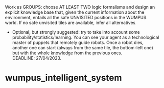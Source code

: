 Work as GROUPS: choose AT LEAST TWO logic formalisms and design an explicit knowledge base that, given the current information about the environment, entails all the safe UNVISITED positions in the WUMPUS world. If no safe unvisited tiles are available, infer all alternatives.  
* Optional, but strongly suggested: try to take into account some probability/statistics/learning. You can see your agent as a technological master of puppets that remotely guide robots. Once a robot dies, another one can start (always from the same tile, the bottom-left one) but with the whole knowledge from the previous ones.   
DEADLINE: 27/04/2023.

# wumpus_intelligent_system
